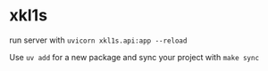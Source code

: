 # xkl1s

run server with `uvicorn xkl1s.api:app --reload`

Use `uv add` for a new package and sync your project with `make sync`
